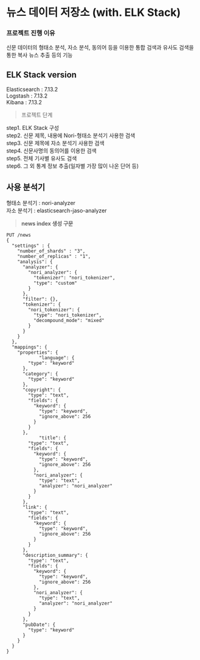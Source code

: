 # 뉴스 데이터 저장소 (with. ELK Stack)

### 프로젝트 진행 이유

신문 데이터의 형태소 분석, 자소 분석, 동의어 등을 이용한 통합 검색과 유사도 검색을 통한 복사 뉴스 추출 등의 기능

## ELK Stack version

Elasticsearch : 7.13.2  
Logstash : 7.13.2  
Kibana : 7.13.2

> 프로젝트 단계

step1. ELK Stack 구성  
step2. 신문 제목, 내용에 Nori-형태소 분석기 사용한 검색  
step3. 신문 제목에 자소 분석기 사용한 검색  
step4. 신문사명의 동의어를 이용한 검색  
step5. 전체 기사별 유사도 검색  
step6. 그 외 통계 정보 추출(일자별 가장 많이 나온 단어 등)

## 사용 분석기

형태소 분석기 : nori-analyzer  
자소 분석기 : elasticsearch-jaso-analyzer

> **news index 생성 구문**

```
PUT /news
{
  "settings" : {
    "number_of_shards" : "3",
    "number_of_replicas" : "1",
    "analysis": {
      "analyzer": {
        "nori_analyzer": {
          "tokenizer": "nori_tokenizer",
          "type": "custom"
        }
      },
      "filter": {},
      "tokenizer": {
        "nori_tokenizer": {
          "type": "nori_tokenizer",
          "decompound_mode": "mixed"
        }
      }
    }
  },
  "mappings": {
    "properties": {
			"language": {
        "type": "keyword"
      },
      "category": {
        "type": "keyword"
      },
      "copyright": {
        "type": "text",
        "fields": {
          "keyword": {
            "type": "keyword",
            "ignore_above": 256
          }
        }
      },
			"title": {
        "type": "text",
        "fields": {
          "keyword": {
            "type": "keyword",
            "ignore_above": 256
          },
          "nori_analyzer": {
            "type": "text",
            "analyzer": "nori_analyzer"
          }
        }
      },
      "link": {
        "type": "text",
        "fields": {
          "keyword": {
            "type": "keyword",
            "ignore_above": 256
          }
        }
      },
      "description_summary": {
        "type": "text",
        "fields": {
          "keyword": {
            "type": "keyword",
            "ignore_above": 256
          },
          "nori_analyzer": {
            "type": "text",
            "analyzer": "nori_analyzer"
          }
        }
      },
      "pubDate": {
        "type": "keyword"
      }
    }
  }
}
```

